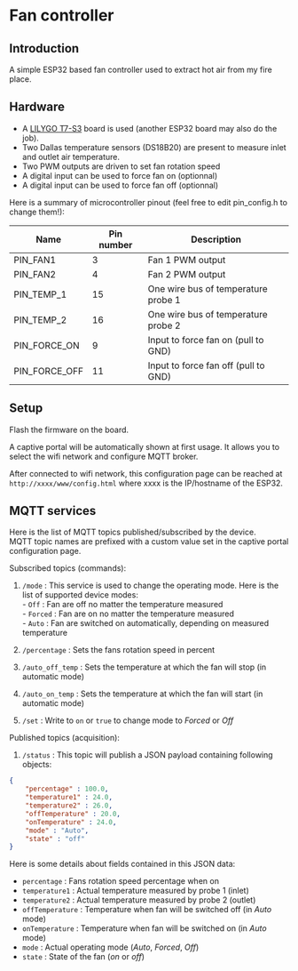 # Fan controller

## Introduction
A simple ESP32 based fan controller used to extract hot air from my fire place.

## Hardware
- A [LILYGO T7-S3](https://github.com/Xinyuan-LilyGO/T7-S3) board is used (another ESP32 board may also do the job).
- Two Dallas temperature sensors (DS18B20) are present to measure inlet and outlet air temperature.
- Two PWM outputs are driven to set fan rotation speed
- A digital input can be used to force fan on (optionnal)
- A digital input can be used to force fan off (optionnal)

Here is a summary of microcontroller pinout (feel free to edit pin_config.h to change them!):

| Name        | Pin number | Description                         |
|-------------|------------|-------------------------------------|
|PIN_FAN1     | 3          | Fan 1 PWM output                    |
|PIN_FAN2     | 4          | Fan 2 PWM output                    |
|PIN_TEMP_1   | 15         | One wire bus of temperature probe 1 |
|PIN_TEMP_2   | 16         | One wire bus of temperature probe 2 |
|PIN_FORCE_ON | 9          | Input to force fan on (pull to GND) |
|PIN_FORCE_OFF| 11         | Input to force fan off (pull to GND)|


## Setup
Flash the firmware on the board.

A captive portal will be automatically shown at first usage. It allows you to select the wifi network and configure MQTT broker.  

After connected to wifi network, this configuration page can be reached at `http://xxxx/www/config.html` where xxxx is the IP/hostname of the ESP32.

## MQTT services
Here is the list of MQTT topics published/subscribed by the device.   
MQTT topic names are prefixed with a custom value set in the captive portal configuration page.

Subscribed topics (commands):
1. `/mode` : This service is used to change the operating mode. Here is the list of supported device modes:   
            - `Off` : Fan are off no matter the temperature measured   
            - `Forced` : Fan are on no matter the temperature measured   
            - `Auto` : Fan are switched on automatically, depending on measured temperature
            
2. `/percentage` : Sets the fans rotation speed in percent
3. `/auto_off_temp` : Sets the temperature at which the fan will stop (in automatic mode)
4. `/auto_on_temp` : Sets the temperature at which the fan will start (in automatic mode)
5. `/set` : Write to `on` or `true` to change mode to *Forced* or *Off*

Published topics (acquisition):
1. `/status` : This topic will publish a JSON payload containing following objects:   
```json
{
    "percentage" : 100.0,
    "temperature1" : 24.0,
    "temperature2" : 26.0,
    "offTemperature" : 20.0,
    "onTemperature" : 24.0,
    "mode" : "Auto",
    "state" : "off"
}
```
Here is some details about fields contained in this JSON data:
- `percentage` : Fans rotation speed percentage when on
- `temperature1` : Actual temperature measured by probe 1 (inlet)
- `temperature2` : Actual temperature measured by probe 2 (outlet)
- `offTemperature` : Temperature when fan will be switched off (in *Auto* mode)
- `onTemperature` : Temperature when fan will be switched on (in *Auto* mode)
- `mode` : Actual operating mode (*Auto*, *Forced*, *Off*)
- `state` : State of the fan (*on* or *off*)
